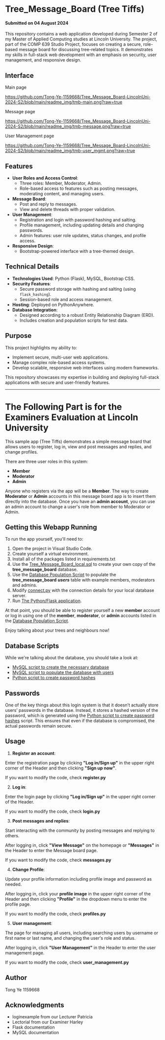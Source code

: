 # Tree_Message_Board (Tree Tiffs)
#### Submitted on 04 August 2024

This repository contains a web application developed during Semester 2 of my Master of Applied Computing studies at Lincoln University. The project, part of the COMP 639 Studio Project, focuses on creating a secure, role-based message board for discussing tree-related topics. It demonstrates my skills in full-stack web development with an emphasis on security, user management, and responsive design.

## Interface

Main page

https://github.com/Tong-Ye-1159668/Tree_Message_Board-LincolnUni-2024-S2/blob/main/readme_img/tmb-main.png?raw=true

Message page

https://github.com/Tong-Ye-1159668/Tree_Message_Board-LincolnUni-2024-S2/blob/main/readme_img/tmb-message.png?raw=true

User Management page

https://github.com/Tong-Ye-1159668/Tree_Message_Board-LincolnUni-2024-S2/blob/main/readme_img/tmb-user_mgmt.png?raw=true

## Features
- **User Roles and Access Control**:
  - Three roles: Member, Moderator, Admin.
  - Role-based access to features such as posting messages, moderating content, and managing users.
- **Message Board**:
  - Post and reply to messages.
  - View and delete threads with proper validation.
- **User Management**:
  - Registration and login with password hashing and salting.
  - Profile management, including updating details and changing passwords.
  - Admin features: user role updates, status changes, and profile access.
- **Responsive Design**:
  - Bootstrap-powered interface with a tree-themed design.

## Technical Details
- **Technologies Used**: Python (Flask), MySQL, Bootstrap CSS.
- **Security Features**:
  - Secure password storage with hashing and salting (using `flask_hashing`).
  - Session-based role and access management.
- **Hosting**: Deployed on PythonAnywhere.
- **Database Integration**:
  - Designed according to a robust Entity Relationship Diagram (ERD).
  - Includes creation and population scripts for test data.

## Purpose
This project highlights my ability to:
- Implement secure, multi-user web applications.
- Manage complex role-based access systems.
- Develop scalable, responsive web interfaces using modern frameworks.

This repository showcases my expertise in building and deploying full-stack applications with secure and user-friendly features.

---

# The Following Part is for the Examiners Evaluation at Lincoln University

This sample app (Tree Tiffs) demonstrates a simple message board that allows users to
register, log in, view and post messages and replies, and change profiles. 

There are three user roles in this system:
- **Member**
- **Moderator**
- **Admin**

Anyone who registers via the app will be a **Member**. The way to create
**Moderator** or **Admin** accounts in this message board app is to insert them directly
into the database. Once you have an **admin account**, you can use an admin account to change a user's role from member to Moderator or Admin. 

## Getting this Webapp Running

To run the app yourself, you'll need to:

1. Open the project in Visual Studio Code.
2. Create yourself a virtual environment.
3. Install all of the packages listed in requirements.txt 
4. Use the [Tree_Message_Board_local.sql](<Tree_Message_Board_local.sql>) to create your own
   copy of the **tree_message_board** database.
5. Use the [Database Population Script](<Populate Database.sql>) to populate
   the **tree_message_board** ***users*** table with example members, moderators and admins.
6. Modify [connect.py](treetiffs_app/connect.py) with the connection details for
   your local database server.
7. Run [The Python/Flask application](run.py).

At that point, you should be able to register yourself a new **member** account
or log in using one of the **member**, **moderator**, or **admin** accounts listed in
the [Database Population Script](<Populate Database.sql>).

Enjoy talking about your trees and neighbours now!

## Database Scripts

While we're talking about the database, you should take a look at:
- [MySQL script to create the necessary database](<Tree_Message_Board_local.sql>)
- [MySQL script to populate the database with users](<Populate Database.sql>)
- [Python script to create password hashes](password_hash_generator.py)

## Passwords

One of the key things about this login system is that it doesn’t actually store users’ passwords in the database. Instead, it stores a hashed version of the password, which is generated using the [Python script to create password hashes](password_hash_generator.py) script. This ensures that even if the database is compromised, the actual passwords remain secure.

## Usage

1. **Register an account**: 

Enter the registration page by clicking **"Log in/Sign up"** in the upper right corner of the Header and then clicking **"Sign up now"**.

If you want to modify the code,  check **register.py**

2. **Log in**: 

Enter the login page by clicking **"Log in/Sign up"** in the upper right corner of the Header.

If you want to modify the code,  check **login.py**


3. **Post messages and replies**: 

Start interacting with the community by posting messages and replying to others.

After logging in, click **"View Message"** on the homepage or **"Messages"** in the Header to enter the Message board page.

If you want to modify the code,  check **messages.py**


4. **Change Profile**: 

Update your profile information including profile image and password as needed.

After logging in, click your **profile image** in the upper right corner of the Header and then clicking **"Profile"** in the dropdown menu to enter the profile page.

If you want to modify the code,  check **profiles.py**

5. **User management**: 

The page for managing all users, including searching users by username or first name or last name, and changing the user's role and status.

After logging in, click **"User Management"** in the Header to enter the user management page.

If you want to modify the code,  check **user_management.py**


## Author

Tong Ye 1159668

## Acknowledgments

- loginexample from our Lecturer Patricia
- Lectorial from our Examiner Harley
- Flask documentation
- MySQL documentation
